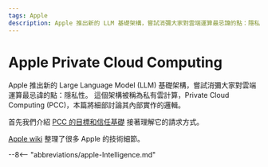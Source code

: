 ```yaml
---
tags: Apple
description: Apple 推出新的 LLM 基礎架構，嘗試消彌大家對雲端運算最忌諱的點：隱私性。
---
```


# Apple Private Cloud Computing

Apple 推出新的 Large Language Model (LLM) 基礎架構，嘗試消彌大家對雲端運算最忌諱的點：隱私性。
這個架構被稱為私有雲計算，Private Cloud Computing (PCC)，本篇將細部討論其內部實作的邏輯。

首先我們介紹 [PCC 的目標和信任基礎](./ability.md) 接著理解它的請求方式。

[Apple wiki](https://theapplewiki.com/) 整理了很多 Apple 的技術細節。

--8<-- "abbreviations/apple-Intelligence.md"
